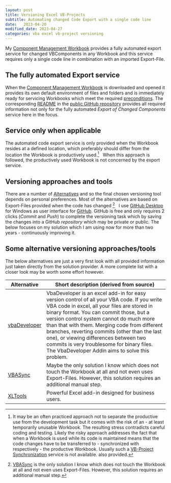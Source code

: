```yaml
---
layout: post
title: Versioning Excel VB-Projects
subtitle: Automating changed Code Export with a single code line
date:   2023-04-20
modified_date: 2023-04-27
categories: vba excel vb-project versioning
---
```

My [Component Management Workbook][7] provides a fully automated export service for changed VBComponents in any Workbook and this service requires only a single code line in combination with an imported Export-File.
<!--more-->
## The fully automated Export service
When the [Component Management Workbook][7] is downloaded and opened it provides its own default environment of files and folders and is immediately ready for servicing Workbooks which meet the required [preconditions][10]. The corresponding [README][8] in the [public GitHub repository][9] provides all required information not only for the fully automated _Export of Changed Components_ service here in the focus. 

## Service only when applicable
The automated code export service is only provided when the Workbook resides at a defined location, which preferably should differ from the location the Workbook is productively used.[^1] &nbsp; When this approach is followed, the productively used Workbook is not concerned by the export service. 

## Versioning approaches and tools
There are a number of [Alternatives](#alternatives-some) and so the final chosen versioning tool depends on personal preferences. Most of the alternatives are based on Export-Files provided when the code has changed [^2] &nbsp; I use [GitHub Desktop][3] for Windows as user interface for [GitHub][2]. GitHub is free and only requires 2 clicks (_Commit_ and _Push_) to complete the versioning task which by saving the changes into a GitHub _repository_ which may be private or public. The below focuses on my solution which I am using now for more than two years - continuously improving it.

[^1]: It may be an often practiced approach not to separate the productive use from the development task but it comes with the risk of an - at least  temporarily unusable Workbook. The resulting stress contradicts careful coding and testing. Likely the risky approach addresses the fact that when a Workbook is used while its code is maintained means that the code changes have to be transferred to - synchronized with respectively - the productive Workbook. Usually such a [VB-Project Synchronization][4] service is not available. also provided.

## Some alternative versioning approaches/tools
The below alternatives are just a very first look with all provided information just taken directly from the solution provider. A more complete list with a closer look may be worth some effort however. 

| Alternative | Short description (derived from source) |
|------------------|-------------------|
|[vbaDeveloper][5] | VbaDeveloper is an excel add-in for easy version control of all your VBA code. If you write VBA code in excel, all your files are stored in binary format. You can commit those, but a version control system cannot do much more than that with them. Merging code from different branches, reverting commits (other than the last one), or viewing differences between two commits is very troublesome for binary files. The VbaDeveloper Addin aims to solve this problem.|
|[VBASync][1]      | Maybe the only solution I know which does not touch the Workbook at all and not even uses Export-Files. However, this solution requires an additional manual step.|
| [XLTools][6]     | Powerful Excel add-in designed for business users.|

[^2]: [VBASync][1] is the only solution I know which does not touch the Workbook at all and not even uses Export-Files. However, this solution requires an additional manual step.

[1]: https://github.com/chelh/VBASync
[2]: https://github.com
[3]: https://docs.github.com/en/desktop/installing-and-configuring-github-desktop/installing-and-authenticating-to-github-desktop/installing-github-desktop
[4]: https://github.com/warbe-maker/VBA-Component-Management/blob/master/README.md?#synchronize-vb-project
[5]: https://github.com/hilkoc/vbaDeveloper
[6]: https://xltools.net/
[7]: https://github.com/warbe-maker/VBA-Component-Management/blob/master/CompMan.xlsb?raw=true
[8]: https://github.com/warbe-maker/VBA-Component-Management/blob/master/README.md
[9]: https://github.com/warbe-maker/VBA-Component-Management
[10]: https://github.com/warbe-maker/VBA-Component-Management/blob/master/README.md#enabling-the-services-serviced-or-not-serviced
